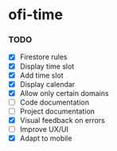 # ofi-time

### TODO

- [x] Firestore rules
- [x] Display time slot
- [x] Add time slot
- [x] Display calendar
- [x] Allow only certain domains
- [ ] Code documentation 
- [ ] Project documentation 
- [x] Visual feedback on errors
- [ ] Improve UX/UI
- [x] Adapt to mobile 